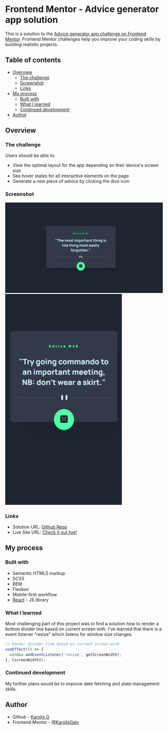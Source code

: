 # Frontend Mentor - Advice generator app solution

This is a solution to the [Advice generator app challenge on Frontend Mentor](https://www.frontendmentor.io/challenges/advice-generator-app-QdUG-13db). Frontend Mentor challenges help you improve your coding skills by building realistic projects.

## Table of contents

- [Overview](#overview)
  - [The challenge](#the-challenge)
  - [Screenshot](#screenshot)
  - [Links](#links)
- [My process](#my-process)
  - [Built with](#built-with)
  - [What I learned](#what-i-learned)
  - [Continued development](#continued-development)
- [Author](#author)

## Overview

### The challenge

Users should be able to:

- View the optimal layout for the app depending on their device's screen size
- See hover states for all interactive elements on the page
- Generate a new piece of advice by clicking the dice icon

### Screenshot

![Desktop view](./src/images/desktop.png)
![Phone view](./src/images/mobile.png)

### Links

- Solution URL: [Github Repo](https://github.com/KarolisGaiv/Advice-generator)
- Live Site URL: [Check it out live!](https://karolisgaiv.github.io/Advice-generator/)

## My process

### Built with

- Semantic HTML5 markup
- SCSS
- BEM
- Flexbox
- Mobile-first workflow
- [React](https://reactjs.org/) - JS library

### What I learned

Most challenging part of this project was to find a solution how to render a bottom divider line based on current screen with. I've learned that there is a event listener "resize" which listens for window size changes.

```js
// Render divider line based on current screen with
useEffect(() => {
  window.addEventListener('resize', getScreenWidth);
}, [screenWidth]);
```

### Continued development

My further plans would be to improve date fetching and state management skills.

## Author

- Github - [Karolis G](https://github.com/KarolisGaiv)
- Frontend Mentor - [@KarolisGaiv](https://www.frontendmentor.io/profile/KarolisGaiv)
